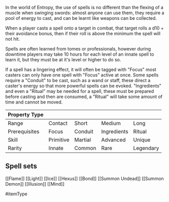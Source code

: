 In the world of Entropy, the use of spells is no different than the flexing of a muscle when swinging swords: almost anyone can use them, they require a pool of energy to cast, and can be learnt like weapons can be collected. 

When a player casts a spell onto a target in combat, that target rolls a d10 + their avoidance bonus, then if their roll is above the minimum the spell will not hit.

Spells are often learned from tomes or professionals, however during downtime players may take 10 hours for each level of an innate spell to learn it, but they must be at it's level or higher to do so.

If a spell has a lingering effect, it will often be tagged with "Focus" most casters can only have one spell with "Focus" active at once. Some spells require a "Conduit" to be cast, such as a wand or staff, these direct a caster's energy so that more powerful spells can be evoked. "Ingredients" and even a "Ritual" may be needed for a spell, these must be prepared before casting and then are consumed, a "Ritual" will take some amount of time and cannot be moved.

| Property Type |           |         |             |           |
| ------------- | --------- | ------- | ----------- | --------- |
| Range         | Contact   | Short   | Medium      | Long      |
| Prerequisites | Focus     | Conduit | Ingredients | Ritual    |
| Skill         | Primitive | Martial | Advanced    | Unique    |
| Rarity        | Innate    | Common  | Rare        | Legendary |

## Spell sets
[[Flame]]
[[Light]]
[[Ice]]
[[Hexus]]
[[Bond]]
[[Summon Undead]]
[[Summon Demon]]
[[Illusion]]
[[Mind]]

#itemType 